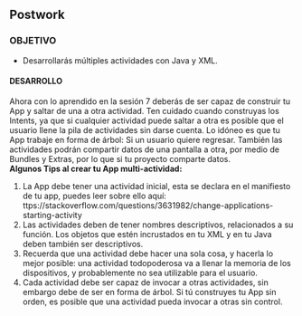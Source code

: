 ## Postwork 

### OBJETIVO 
 - Desarrollarás múltiples actividades con Java y XML. 

#### DESARROLLO
Ahora con lo aprendido en la sesión 7 deberás de ser capaz de construir tu App y saltar de una a otra actividad. Ten cuidado cuando construyas los Intents, ya que si cualquier actividad puede saltar a otra es posible que el usuario llene la pila de actividades sin darse cuenta. Lo idóneo es que tu App trabaje en forma de árbol: Si un usuario quiere regresar. También las actividades podrán compartir datos de una pantalla a otra, por medio de Bundles y Extras, por lo que si tu proyecto comparte datos.    
**Algunos Tips al crear tu App multi-actividad:**
1. La App debe tener una actividad inicial, esta se declara en el manifiesto de tu app, puedes leer sobre ello aquí:  ttps://stackoverflow.com/questions/3631982/change-applications-starting-activity 
2. Las actividades deben de tener nombres descriptivos, relacionados a su función. Los objetos que estén incrustados en tu XML y en tu Java deben también ser descriptivos.  
3. Recuerda que una actividad debe hacer una sola cosa, y hacerla lo mejor posible: una actividad todopoderosa va a llenar la memoria de los dispositivos, y probablemente no sea utilizable para el usuario.  
4. Cada actividad debe ser capaz de invocar a otras actividades, sin embargo debe de ser en forma de árbol. Si tú construyes tu App sin orden, es posible que una actividad pueda invocar a otras sin control.


